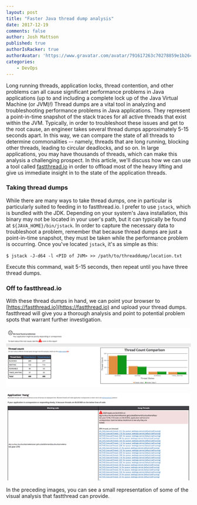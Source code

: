 ```yaml
---
layout: post
title: "Faster Java thread dump analysis"
date: 2017-12-19
comments: false
author: Josh Mattson
published: true
authorIsRacker: true
authorAvatar: 'https://www.gravatar.com/avatar/791617263c70278859e1b26c15d13eab'
categories:
    - DevOps
---
```


Long running threads, application locks, thread contention, and other problems can all cause significant performance problems in Java applications (up to and including a complete lock up of the Java Virtual Machine (or JVM)!)  Thread dumps are a vital tool in analyzing and troubleshooting performance problems in Java applications.  They represent a point-in-time snapshot of the stack traces for all active threads that exist within the JVM.  Typically, in order to troubleshoot these issues and get to the root cause, an engineer takes several thread dumps approximately 5-15 seconds apart.  In this way, we can compare the state of all threads to determine commonalities -- namely, threads that are long running, blocking other threads, leading to circular deadlocks, and so on.  In large applications, you may have thousands of threads, which can make this analysis a challenging prospect.  In this article, we'll discuss how we can use a tool called [fastthread.io](https://fastthread.io/) in order to offload most of the heavy lifting and give us immediate insight in to the state of the application threads.

<!--more-->

### Taking thread dumps

While there are many ways to take thread dumps, one in particular is particularly suited to feeding in to fastthread.io.  I prefer to use `jstack`, which is bundled with the JDK.  Depending on your system's Java installation, this binary may not be located in your user's path, but it can typically be found at `${JAVA_HOME}/bin/jstack`.  In order to capture the necessary data to troubleshoot a problem, remember that because thread dumps are just a point-in-time snapshot, they must be taken while the performance problem is occurring.  Once you've located `jstack`, it's as simple as this:

`$ jstack -J-d64 -l <PID of JVM> >> /path/to/threaddump/location.txt`

Execute this command, wait 5-15 seconds, then repeat until you have three thread dumps.

### Off to fastthread.io

With these thread dumps in hand, we can point your browser to [https://fastthread.io](https://fastthread.io) and upload your thread dumps.  fastthread will give you a thorough analysis and point to potential problem spots that warrant further investigation.

![Thread Dump Analysis Summary](summary.png)

![Blocked Threads](blocked_threads.png)

In the preceding images, you can see a small representation of some of the visual analysis that fastthread can provide.
